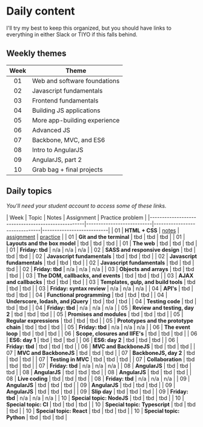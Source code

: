 # Daily content

I'll try my best to keep this organized, but you should have links to everything in either Slack or TIYO if this falls behind.

## Weekly themes

| Week  | Theme                         |
|:-----:|-------------------------------|
| 01    | Web and software foundations  |
| 02    | Javascript fundamentals       |
| 03    | Frontend fundamentals         |
| 04    | Building JS applications      |
| 05    | More app-building experience  |
| 06    | Advanced JS                   |
| 07    | Backbone, MVC, and ES6        |
| 08    | Intro to AngularJS            |
| 09    | AngularJS, part 2             |
| 10    | Grab bag + final projects     |

## Daily topics

*You'll need your student account to access some of these links.*

| Week  | Topic                                     | Notes                     | Assignment                    | Practice problem          |
|---------------------------------------------------|---------------------------|-------------------------------|---------------------------|
| 01    |  **HTML + CSS**                           | [notes][01a-notes]        | [assignment][01a-assignment]  | [practice][01a-practice]  |
| 01    |  **Git and the terminal**                 | tbd                       | tbd                           | tbd                       |
| 01    |  **Layouts and the box model**            | tbd                       | tbd                           | tbd                       |
| 01    |  **The web**                              | tbd                       | tbd                           | tbd                       |
| 01    |  **Friday: tbd**                          | n/a                       | n/a                           | n/a                       |
| 02    |  **SASS and responsive design**           | tbd                       | tbd                           | tbd                       |
| 02    |  **Javascript fundamentals**              | tbd                       | tbd                           | tbd                       |
| 02    |  **Javascript fundamentals**              | tbd                       | tbd                           | tbd                       |
| 02    |  **Javascript fundamentals**              | tbd                       | tbd                           | tbd                       |
| 02    |  **Friday: tbd**                          | n/a                       | n/a                           | n/a                       |
| 03    |  **Objects and arrays**                   | tbd                       | tbd                           | tbd                       |
| 03    |  **The DOM, callbacks, and events**       | tbd                       | tbd                           | tbd                       |
| 03    |  **AJAX and callbacks**                   | tbd                       | tbd                           | tbd                       |
| 03    |  **Templates, gulp, and build tools**     | tbd                       | tbd                           | tbd                       |
| 03    |  **Friday: syntax review**                | n/a                       | n/a                           | n/a                       |
| 04    |  **API's**                                | tbd                       | tbd                           | tbd                       |
| 04    |  **Functional programming**               | tbd                       | tbd                           | tbd                       |
| 04    |  **Underscore, lodash, and jQuery**       | tbd                       | tbd                           | tbd                       |
| 04    |  **Testing code**                         | tbd                       | tbd                           | tbd                       |
| 04    |  **Friday: tbd**                          | n/a                       | n/a                           | n/a                       |
| 05    |  **Review and testing, day 2**            | tbd                       | tbd                           | tbd                       |
| 05    |  **Promises and modules**                 | tbd                       | tbd                           | tbd                       |
| 05    |  **Regular expressions**                  | tbd                       | tbd                           | tbd                       |
| 05    |  **Prototypes and the prototype chain**   | tbd                       | tbd                           | tbd                       |
| 05    |  **Friday: tbd**                          | n/a                       | n/a                           | n/a                       |
| 06    |  **The event loop**                       | tbd                       | tbd                           | tbd                       |
| 06    |  **Scope, closures and IIFE's**           | tbd                       | tbd                           | tbd                       |
| 06    |  **ES6: day 1**                           | tbd                       | tbd                           | tbd                       |
| 06    |  **ES6: day 2**                           | tbd                       | tbd                           | tbd                       |
| 06    |  **Friday: tbd**                          | tbd                       | tbd                           | tbd                       |
| 06    |  **MVC and BackboneJS**                   | tbd                       | tbd                           | tbd                       |
| 07    |  **MVC and BackboneJS**                   | tbd                       | tbd                           | tbd                       |
| 07    |  **BackboneJS, day 2**                    | tbd                       | tbd                           | tbd                       |
| 07    |  **Testing in MVC**                       | tbd                       | tbd                           | tbd                       |
| 07    |  **Collaboration**                        | tbd                       | tbd                           | tbd                       |
| 07    |  **Friday: tbd**                          | n/a                       | n/a                           | n/a                       |
| 08    |  **AngularJS**                            | tbd                       | tbd                           | tbd                       |
| 08    |  **AngularJS**                            | tbd                       | tbd                           | tbd                       |
| 08    |  **AngularJS**                            | tbd                       | tbd                           | tbd                       |
| 08    |  **Live coding**                          | tbd                       | tbd                           | tbd                       |
| 08    |  **Friday: tbd**                          | n/a                       | n/a                           | n/a                       |
| 09    |  **AngularJS**                            | tbd                       | tbd                           | tbd                       |
| 09    |  **AngularJS**                            | tbd                       | tbd                           | tbd                       |
| 09    |  **AngularJS**                            | tbd                       | tbd                           | tbd                       |
| 09    |  **Slip day**                             | tbd                       | tbd                           | tbd                       |
| 09    |  **Friday: tbd**                          | n/a                       | n/a                           | n/a                       |
| 10    |  **Special topic: NodeJS**                | tbd                       | tbd                           | tbd                       |
| 10    |  **Special topic: CI**                    | tbd                       | tbd                           | tbd                       |
| 10    |  **Special topic: Typescript**            | tbd                       | tbd                           | tbd                       |
| 10    |  **Special topic: React**                 | tbd                       | tbd                           | tbd                       |
| 10    |  **Special topic: Python**                | tbd                       | tbd                           | tbd                       |


<!-- Week 1 references -->
[01a-notes]:        https://google.com  "Example"
[01a-assignment]:   https://google.com  "Example"
[01a-practice]:     https://google.com  "Example"